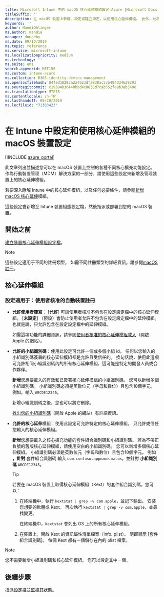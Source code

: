 ```yaml
---
title: Microsoft Intune 中的 macOS 核心延伸模組設定-Azure |Microsoft Docs
titleSuffix: ''
description: 在 macOS 裝置上新增、設定或建立設定，以使用核心延伸模組。 此外，允許使用者覆寫核准的延伸模組、允許來自小組識別碼的所有延伸模組，或允許 Microsoft Intune 中的特定延伸模組或應用程式。
keywords: ''
author: MandiOhlinger
ms.author: mandia
manager: dougeby
ms.date: 09/10/2019
ms.topic: reference
ms.service: microsoft-intune
ms.localizationpriority: medium
ms.technology: ''
ms.suite: ems
search.appverid: MET150
ms.custom: intune-azure
ms.collection: M365-identity-device-management
ms.openlocfilehash: 04fed38283a2a4623dfa838ac53b494d34629293
ms.sourcegitcommit: c19584b36448bbd4c8638d7cab552fe9b3eb3408
ms.translationtype: MTE75
ms.contentlocale: zh-TW
ms.lasthandoff: 09/20/2019
ms.locfileid: "71303423"
---
```

# <a name="macos-device-settings-to-configure-and-use-kernel-extensions-in-intune"></a>在 Intune 中設定和使用核心延伸模組的 macOS 裝置設定

[!INCLUDE [azure_portal](./includes/azure_portal.md)]

此文章列出並描述您可以在 macOS 裝置上控制的各種不同核心擴充功能設定。 作為行動裝置管理（MDM）解決方案的一部分，請使用這些設定來新增及管理裝置上的核心延伸模組。

若要深入瞭解 Intune 中的核心延伸模組，以及任何必要條件，請參閱[新增 macOS 核心延伸](kernel-extensions-overview-macos.md)模組。

這些設定會新增至 Intune 裝置組態設定檔，然後指派或部署到您的 macOS 裝置。

## <a name="before-you-begin"></a>開始之前

[建立裝置核心延伸模組設定檔](kernel-extensions-overview-macos.md)。

> [!NOTE]
> 這些設定適用于不同的註冊類型。 如需不同註冊類型的詳細資訊，請參閱[macOS 註冊](macos-enroll.md)。

## <a name="kernel-extensions"></a>核心延伸模組

### <a name="settings-apply-to-user-approved-automated-device-enrollment"></a>設定適用于：使用者核准的自動裝置註冊

- **允許使用者覆寫**： [**允許**] 可讓使用者核准不包含在設定設定檔中的核心延伸模組。 [**未設定**] （預設）會防止使用者允許不包含在設定設定檔中的延伸模組。 也就是說，只允許包含在設定設定檔中的延伸模組。

  如需這項功能的詳細資訊，請參閱[使用者核准的核心延伸模組載入](https://developer.apple.com/library/archive/technotes/tn2459/_index.html)（開啟 Apple 的網站）。

- **允許的小組識別碼**：使用此設定可允許一個或多個小組 id。 任何以您輸入的小組識別碼簽署的核心延伸模組都是允許且受信任的。 換句話說，使用此選項可允許相同小組識別碼內的所有核心延伸模組，這可能是特定的開發人員或合作夥伴。

  **新增**您想要載入的有效和已簽署核心延伸模組的小組識別碼。 您可以新增多個小組識別碼。 小組識別碼必須是英數位元（字母和數位）且包含10個字元。 例如，輸入 `ABCDE12345`。

  新增小組識別碼之後，您也可以將它刪除。

  [找出您的小組識別碼](https://help.apple.com/developer-account/#/dev55c3c710c)（開啟 Apple 的網站）有詳細資訊。

- **允許的核心延伸**模組：使用此設定可允許特定的核心延伸模組。 只允許或信任您輸入的核心延伸模組。 

  **新增**您想要載入之核心擴充功能的套件組合識別碼和小組識別碼。 若為不帶正負號的舊版核心延伸模組，請使用空白的小組識別碼。 您可以新增多個核心延伸模組。 小組識別碼必須是英數位元（字母和數位）且包含10個字元。 例如 **，針對** 套件組合識別碼 輸入 `com.contoso.appname.macos`，並針對 **小組識別碼** `ABCDE12345`。

  > [!TIP]
  > 若要在 macOS 裝置上取得核心延伸模組（Kext）的套件組合識別碼，您可以：
  >
  > 1. 在終端機中，執行 `kextstat | grep -v com.apple`，並記下輸出。 安裝您想要的軟體或 Kext。 再次執行 `kextstat | grep -v com.apple`，並尋找變更。
  >
  >    在終端機中，`kextstat` 會列出 OS 上的所有核心延伸模組。 
  >
  > 2. 在裝置上，開啟 Kext 的資訊屬性清單檔案（Info. plist）。 隨即顯示 [套件組合識別碼]。 每個 Kext 都有一個儲存在內的 plist 檔案。 

> [!NOTE]
> 您不需要新增小組識別碼和核心延伸模組。 您可以設定其中一個。

## <a name="next-steps"></a>後續步驟

[指派設定檔](device-profile-assign.md)並[監視其狀態](device-profile-monitor.md)。

